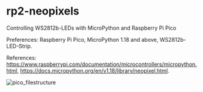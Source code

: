 # rp2-neopixels
Controlling WS2812b-LEDs with MicroPython and Raspberry Pi Pico

Preferences:
Raspberry Pi Pico,
MicroPython 1.18 and above,
WS2812b-LED-Strip.

References:
https://www.raspberrypi.com/documentation/microcontrollers/micropython.html,
https://docs.micropython.org/en/v1.18/library/neopixel.html.


![pico_filestructure](https://user-images.githubusercontent.com/81586601/215859563-413d10b4-cab4-4f9d-9cb1-162cdcf948aa.png)
